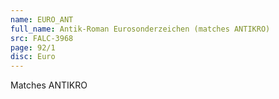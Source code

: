 ```yaml
---
name: EURO_ANT
full_name: Antik-Roman Eurosonderzeichen (matches ANTIKRO)
src: FALC-3968
page: 92/1
disc: Euro
---
```


Matches ANTIKRO